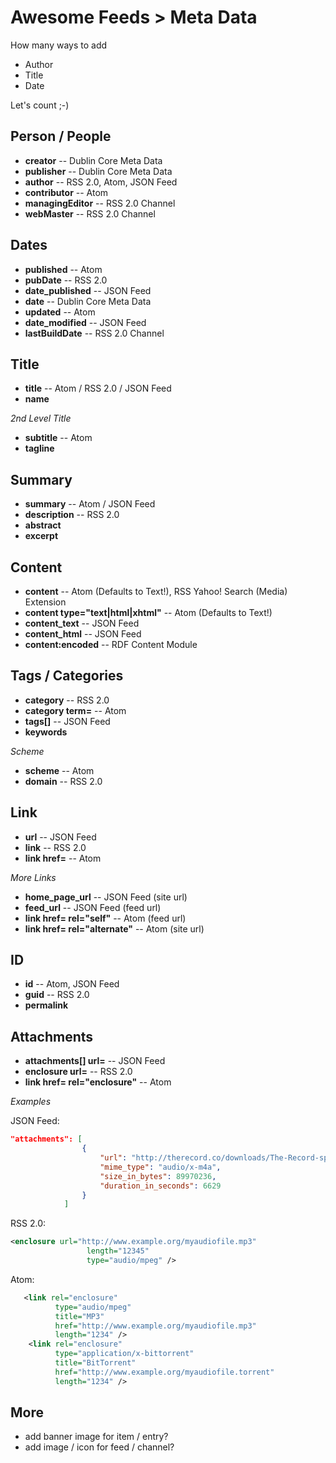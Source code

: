 
# Awesome Feeds > Meta Data

How many ways to add

- Author
- Title
- Date 

Let's count ;-)



## Person / People

- **creator**            -- Dublin Core Meta Data
- **publisher**          -- Dublin Core Meta Data
- **author**             -- RSS 2.0, Atom, JSON Feed
- **contributor**        -- Atom
- **managingEditor**     -- RSS 2.0 Channel
- **webMaster**          -- RSS 2.0 Channel


## Dates

- **published**         -- Atom
- **pubDate**           -- RSS 2.0
- **date_published**    -- JSON Feed
- **date**              -- Dublin Core Meta Data
- **updated**           -- Atom
- **date_modified**     -- JSON Feed
- **lastBuildDate**     -- RSS 2.0 Channel


## Title

- **title**             -- Atom / RSS 2.0 / JSON Feed
- **name**


_2nd Level Title_

- **subtitle**          -- Atom  
- **tagline**


## Summary

- **summary**          -- Atom / JSON Feed
- **description**      -- RSS 2.0
- **abstract**    
- **excerpt**


## Content

- **content**          -- Atom (Defaults to Text!), RSS Yahoo! Search (Media) Extension 
- **content type="text|html|xhtml"**   -- Atom (Defaults to Text!)
- **content_text**     -- JSON Feed
- **content_html**     -- JSON Feed
- **content:encoded**  -- RDF Content Module



## Tags / Categories

- **category**   -- RSS 2.0
- **category term=**  -- Atom
- **tags[]**     -- JSON Feed
- **keywords**

_Scheme_

- **scheme**     -- Atom
- **domain**     -- RSS 2.0


## Link

- **url**      -- JSON Feed
- **link**     -- RSS 2.0
- **link href=**   -- Atom 


_More Links_

- **home_page_url**   -- JSON Feed (site url)
- **feed_url**        -- JSON Feed (feed url)
- **link href= rel="self"**        -- Atom (feed url)
- **link href= rel="alternate"**   -- Atom (site url)


## ID

- **id**      -- Atom, JSON Feed
- **guid**    -- RSS 2.0
- **permalink**


## Attachments

- **attachments[] url=**            -- JSON Feed
- **enclosure url=**              -- RSS 2.0
- **link href= rel="enclosure"**   -- Atom

_Examples_

JSON Feed:

``` json
"attachments": [
                {
                    "url": "http://therecord.co/downloads/The-Record-sp1e1-ChrisParrish.m4a",
                    "mime_type": "audio/x-m4a",
                    "size_in_bytes": 89970236,
                    "duration_in_seconds": 6629
                }
            ]
```

RSS 2.0:

``` xml
<enclosure url="http://www.example.org/myaudiofile.mp3"
                 length="12345"
                 type="audio/mpeg" />
```

Atom:

``` xml
   <link rel="enclosure"
          type="audio/mpeg"
          title="MP3"
          href="http://www.example.org/myaudiofile.mp3"
          length="1234" />
    <link rel="enclosure"
          type="application/x-bittorrent"
          title="BitTorrent"
          href="http://www.example.org/myaudiofile.torrent"
          length="1234" />
```


## More

- add banner image for item / entry?
- add image / icon for feed / channel?
